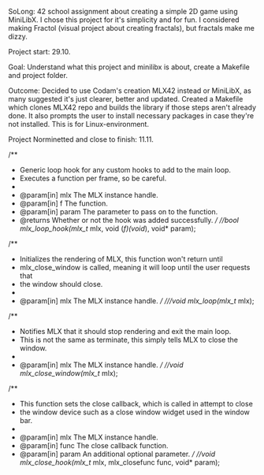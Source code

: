 SoLong: 42 school assignment about creating a simple 2D game using MiniLibX. I chose this project for it's simplicity and for fun. I considered making Fractol (visual project about creating fractals), but fractals make me dizzy.

Project start: 29.10.

Goal: Understand what this project and minilibx is about, create a Makefile and project folder.

Outcome: Decided to use Codam's creation MLX42 instead or MiniLibX, as many suggested it's just clearer, better and updated.
Created a Makefile which clones MLX42 repo and builds the library if those steps aren't already done. It also prompts the user to install necessary packages in case they're not installed. This is for Linux-environment.

Project Norminetted and close to finish: 11.11.

/**
 * Generic loop hook for any custom hooks to add to the main loop. 
 * Executes a function per frame, so be careful.
 * 
 * @param[in] mlx The MLX instance handle.
 * @param[in] f The function.
 * @param[in] param The parameter to pass on to the function.
 * @returns Whether or not the hook was added successfully. 
 */
//bool mlx_loop_hook(mlx_t* mlx, void (*f)(void*), void* param);



/**
 * Initializes the rendering of MLX, this function won't return until
 * mlx_close_window is called, meaning it will loop until the user requests that
 * the window should close.
 * 
 * @param[in] mlx The MLX instance handle.
 */
///void mlx_loop(mlx_t* mlx);



/**
 * Notifies MLX that it should stop rendering and exit the main loop.
 * This is not the same as terminate, this simply tells MLX to close the window.
 * 
 * @param[in] mlx The MLX instance handle.
 */
//void mlx_close_window(mlx_t* mlx);



/**
 * This function sets the close callback, which is called in attempt to close 
 * the window device such as a close window widget used in the window bar.
 * 
 * @param[in] mlx The MLX instance handle.
 * @param[in] func The close callback function.
 * @param[in] param An additional optional parameter.
 */
//void mlx_close_hook(mlx_t* mlx, mlx_closefunc func, void* param);